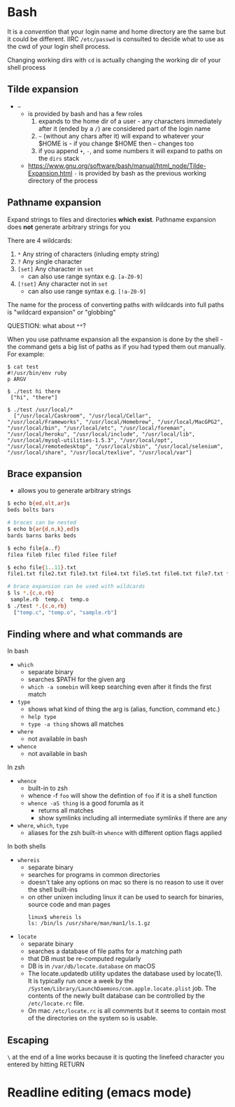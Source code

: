 # Bash

It is a *convention* that your login name and home directory are the same but it could be different. IIRC `/etc/passwd` is consulted to decide what to use as the cwd of your login shell process.

Changing working dirs with `cd` is actually changing the working dir of your shell process

## Tilde expansion

* `~`
    * is provided by bash and has a few roles
        1. expands to the home dir of a user - any characters immediately after it (ended by a `/`) are considered part of the login name
        1. `~` (without any chars after it) will expand to whatever your $HOME is -
           if you change $HOME then `~` changes too
        1. if you append `+`, `-`, and some numbers it will expand to paths on the `dirs` stack
    * https://www.gnu.org/software/bash/manual/html_node/Tilde-Expansion.html
`-` is provided by bash as the previous working directory of the process

## Pathname expansion

Expand strings to files and directories **which exist**. Pathname expansion does **not** generate arbitrary strings for you

There are 4 wildcards:

1. `*` Any string of characters (inluding empty string)
1. `?` Any single character
1. `[set]` Any character in `set`
    * can also use range syntax e.g. `[a-Z0-9]`
1. `[!set]` Any character not in `set`
    * can also use range syntax e.g. `[!a-Z0-9]`

The name for the process of converting paths with wildcards into full paths is "wildcard expansion" or "globbing"

QUESTION: what about `**`?

When you use pathname expansion all the expansion is done by the shell - the command gets a big list of paths as if you had typed them out manually. For example:

```
$ cat test
#!/usr/bin/env ruby
p ARGV

$ ./test hi there
 ["hi", "there"]

$ ./test /usr/local/*
  ["/usr/local/Caskroom", "/usr/local/Cellar", "/usr/local/Frameworks", "/usr/local/Homebrew", "/usr/local/MacGPG2", "/usr/local/bin", "/usr/local/etc", "/usr/local/foreman", "/usr/local/heroku", "/usr/local/include", "/usr/local/lib", "/usr/local/mysql-utilities-1.5.3", "/usr/local/opt", "/usr/local/remotedesktop", "/usr/local/sbin", "/usr/local/selenium", "/usr/local/share", "/usr/local/texlive", "/usr/local/var"]
```

## Brace expansion

* allows you to generate arbitrary strings


```bash
$ echo b{ed,olt,ar}s
beds bolts bars

# braces can be nested
$ echo b{ar{d,n,k},ed}s
bards barns barks beds

$ echo file{a..f}
filea fileb filec filed filee filef

$ echo file{1..11}.txt
file1.txt file2.txt file3.txt file4.txt file5.txt file6.txt file7.txt file8.txt file9.txt file10.txt file11.txt

# brace expansion can be used with wildcards
$ ls *.{c,o,rb}
 sample.rb  temp.c  temp.o
$ ./test *.{c,o,rb}
  ["temp.c", "temp.o", "sample.rb"]
```
## Finding where and what commands are

In bash

* `which`
    * separate binary
    * searches $PATH for the given arg
    * `which -a somebin` will keep searching even after it finds the first match
* `type`
    * shows what kind of thing the arg is (alias, function, command etc.)
    * `help type`
    * `type -a thing` shows all matches
* `where`
    * not available in bash
* `whence`
    * not available in bash

In zsh

* `whence`
    * built-in to zsh
    * whence -f `foo` will show the defintion of `foo` if it is a shell function
    * `whence -aS thing` is a good forumla as it
        * returns all matches
        * show symlinks including all intermediate symlinks if there are any
* `where`, `which`, `type`
    * aliases for the zsh built-in `whence` with different option flags applied

In both shells

* `whereis`
    * separate binary
    * searches for programs in common directories
    * doesn't take any options on mac so there is no reason to use it over the shell built-ins
    * on other unixen including linux it can be used to search for binaries,
      source code and man pages
        ```
        linux$ whereis ls
        ls: /bin/ls /usr/share/man/man1/ls.1.gz
        ```
* `locate`
    * separate binary
    * searches a database of file paths for a matching path
    * that DB must be re-computed regularly
    * DB is in `/var/db/locate.database` on macOS
    * The locate.updatedb utility updates the database used by locate(1).  It
      is typically run once a week by the
      `/System/Library/LaunchDaemons/com.apple.locate.plist` job. The contents
      of the newly built database can be controlled by the `/etc/locate.rc`
      file.
    * On mac `/etc/locate.rc` is all comments but it seems to contain most of
      the directories on the system so is usable.

## Escaping

`\` at the end of a line works because it is quoting the linefeed character you entered by hitting RETURN

# Readline editing (emacs mode)
